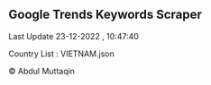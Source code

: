 

## Google Trends Keywords Scraper 
 
Last Update 23-12-2022 , 10:47:40

Country List :
VIETNAM.json



© Abdul Muttaqin 
